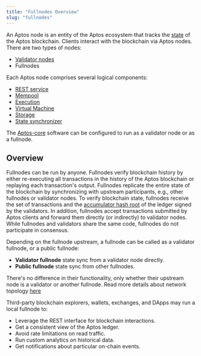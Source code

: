 ```yaml
---
title: "Fullnodes Overview"
slug: "fullnodes"
---
```

An Aptos node is an entity of the Aptos ecosystem that tracks the [state](../reference/glossary.md#state) of the Aptos blockchain. Clients interact with the blockchain via Aptos nodes. There are two types of nodes:
* [Validator nodes](./validator-nodes.md)
* Fullnodes

Each Aptos node comprises several logical components:
* [REST service](../reference/glossary.md#rest-service)
* [Mempool](./validator-nodes.md#mempool)
* [Execution](./validator-nodes.md#execution)
* [Virtual Machine](./validator-nodes.md#virtual-machine)
* [Storage](./validator-nodes.md#storage)
* [State synchronizer](./validator-nodes.md#state-synchronizer)

The [Aptos-core](../reference/glossary.md#aptos-core) software can be configured to run as a validator node or as a fullnode.

## Overview

Fullnodes can be run by anyone. Fullnodes verify blockchain history by either re-executing all transactions in the history of the Aptos blockchain or replaying each transaction's output. Fullnodes replicate the entire state of the blockchain by synchronizing with upstream participants, e.g., other fullnodes or validator nodes. To verify blockchain state, fullnodes receive the set of transactions and the [accumulator hash root](../reference/glossary.md#accumulator-root-hash) of the ledger signed by the validators. In addition, fullnodes accept transactions submitted by Aptos clients and forward them directly (or indirectly) to validator nodes. While fullnodes and validators share the same code, fullnodes do not participate in consensus.

Depending on the fullnode upstream, a fullnode can be called as a validator fullnode, or a public fullnode:
* **Validator fullnode** state sync from a validator node directly.
* **Public fullnode** state sync from other fullnodes.

There's no difference in their functionality, only whether their upstream node is a validator or another fullnode. Read more details about network topology [here](./node-networks-sync.md)

Third-party blockchain explorers, wallets, exchanges, and DApps may run a local fullnode to:
* Leverage the REST interface for blockchain interactions.
* Get a consistent view of the Aptos ledger.
* Avoid rate limitations on read traffic.
* Run custom analytics on historical data.
* Get notifications about particular on-chain events.
